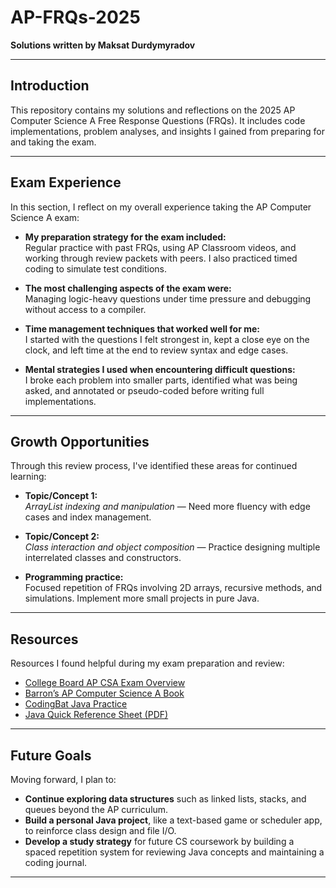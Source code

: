 # AP-FRQs-2025

**Solutions written by Maksat Durdymyradov**

---

## Introduction

This repository contains my solutions and reflections on the 2025 AP Computer Science A Free Response Questions (FRQs). It includes code implementations, problem analyses, and insights I gained from preparing for and taking the exam.

---

## Exam Experience

In this section, I reflect on my overall experience taking the AP Computer Science A exam:

- **My preparation strategy for the exam included:**  
  Regular practice with past FRQs, using AP Classroom videos, and working through review packets with peers. I also practiced timed coding to simulate test conditions.

- **The most challenging aspects of the exam were:**  
  Managing logic-heavy questions under time pressure and debugging without access to a compiler.

- **Time management techniques that worked well for me:**  
  I started with the questions I felt strongest in, kept a close eye on the clock, and left time at the end to review syntax and edge cases.

- **Mental strategies I used when encountering difficult questions:**  
  I broke each problem into smaller parts, identified what was being asked, and annotated or pseudo-coded before writing full implementations.

---

## Growth Opportunities

Through this review process, I've identified these areas for continued learning:

- **Topic/Concept 1:**  
  *ArrayList indexing and manipulation* — Need more fluency with edge cases and index management.

- **Topic/Concept 2:**  
  *Class interaction and object composition* — Practice designing multiple interrelated classes and constructors.

- **Programming practice:**  
  Focused repetition of FRQs involving 2D arrays, recursive methods, and simulations. Implement more small projects in pure Java.

---

## Resources

Resources I found helpful during my exam preparation and review:

- [College Board AP CSA Exam Overview](https://apstudents.collegeboard.org/courses/ap-computer-science-a)
- [Barron’s AP Computer Science A Book](https://www.amazon.com/Barrons-Computer-Science-2023-2024-Includes/dp/1506287706)
- [CodingBat Java Practice](https://codingbat.com/java)
- [Java Quick Reference Sheet (PDF)](https://apstudents.collegeboard.org/sites/default/files/2022-11/ap-csa-2023-java-quick-reference.pdf)

---

## Future Goals

Moving forward, I plan to:

- **Continue exploring data structures** such as linked lists, stacks, and queues beyond the AP curriculum.
- **Build a personal Java project**, like a text-based game or scheduler app, to reinforce class design and file I/O.
- **Develop a study strategy** for future CS coursework by building a spaced repetition system for reviewing Java concepts and maintaining a coding journal.

---
